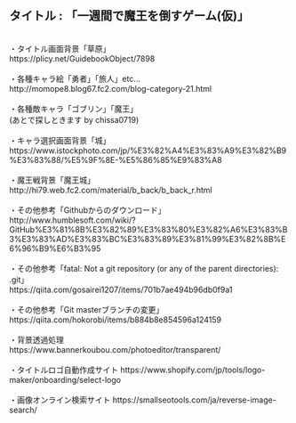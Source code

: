 <h2>タイトル : 「一週間で魔王を倒すゲーム(仮)」</h2>
<br>
・タイトル画面背景「草原」<br>
https://plicy.net/GuidebookObject/7898
<br>
<br>
・各種キャラ絵「勇者」「旅人」etc...<br>
http://momope8.blog67.fc2.com/blog-category-21.html
<br>
<br>
・各種敵キャラ「ゴブリン」「魔王」<br>
(あとで探しときます by chissa0719)
<br>
<br>
・キャラ選択画面背景「城」<br>
https://www.istockphoto.com/jp/%E3%82%A4%E3%83%A9%E3%82%B9%E3%83%88/%E5%9F%8E-%E5%86%85%E9%83%A8
<br>
<br>
・魔王戦背景「魔王城」<br>
http://hi79.web.fc2.com/material/b_back/b_back_r.html
<br>
<br>
・その他参考「Githubからのダウンロード」<br>
http://www.humblesoft.com/wiki/?GitHub%E3%81%8B%E3%82%89%E3%83%80%E3%82%A6%E3%83%B3%E3%83%AD%E3%83%BC%E3%83%89%E3%81%99%E3%82%8B%E6%96%B9%E6%B3%95
<br>
<br>
・その他参考「fatal: Not a git repository (or any of the parent directories): .git」<br>
https://qiita.com/gosairei1207/items/701b7ae494b96db0f9a1
<br>
<br>
・その他参考「Git masterブランチの変更」
https://qiita.com/hokorobi/items/b884b8e854596a124159
<br>
<br>
・背景透過処理<br>
https://www.bannerkoubou.com/photoeditor/transparent/
<br>
<br>
・タイトルロゴ自動作成サイト
https://www.shopify.com/jp/tools/logo-maker/onboarding/select-logo
<br>
<br>
・画像オンライン検索サイト
https://smallseotools.com/ja/reverse-image-search/
<br>
<br>